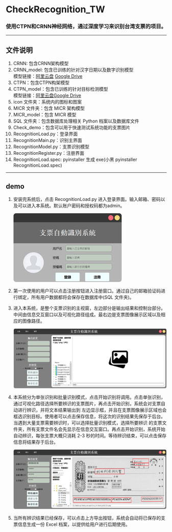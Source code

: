 # CheckRecognition_TW
### 使用CTPN和CRNN神经网络，通过深度学习来识别台湾支票的项目。
------ 
## 文件说明  
1. CRNN: 包含CRNN架构模型  
2. CRNN_model: 包含已训练的针对汉字日期以及数字识别模型  
   模型链接：[阿里云盘](https://www.aliyundrive.com/s/YySToVjVPoe) [Google Drive](https://drive.google.com/drive/folders/1CFXPSx7HKxrQfYx4MEQR4wN4NhnJPp78?usp=sharing)  
3. CTPN：包含CTPN构架模型
4. CTPN_model：包含已训练的针对目标检测模型  
   模型链接：[阿里云盘](https://www.aliyundrive.com/s/Nby8cpdgadz)[Google Drive](https://drive.google.com/drive/folders/1WtgV501g2j6PjNdsa37zTPJz-LHUk7_q?usp=sharing)
5. icon 文件夹：系统内的图标和图案  
6. MICR 文件夹：包含 MICR 架构模型  
7. MICR_model：包含 MICR 模型  
8. SQL 文件夹：包含数据库处理相关 Python 档案以及数据库文件  
9. Check_demo：包含可以用于快速测试系统功能的支票图片  
10. RecognitionLoad.py：登录界面  
11. RecognitionMain.py：识别主界面  
12. RecognitionModel.py：支票识别模型  
13. RecognitionRegister.py：注册界面  
14. RecognitionLoad.spec: pyinstaller 生成 exe(小黑 pyinstaller RecognitionLoad.spec) 
------ 
## demo
1. 安装完系统后，点击 RecognitionLoad.py 进入登录界面。输入邮箱、密码以及可以进入本系统。默认账户密码和授权码都为admin。
  
   ![alt 文字](https://github.com/Boomm-shakalaka/CheckRecognition_TW/blob/master/demo_pic/load.png)  
   
2. 第一次使用的用户可以点击注册按钮进入注册窗口。通过自己的邮箱验证码进行绑定，所有用户数据都将会保存在数据库中(SQL 文件夹)。  
3. 进入本系统，是整个支票识别的主视窗，左边部分是输出结果和控制台部分。中间由信息交互窗口以及可视化路径组成。最右边是支票图像展示区域以及相应的图像路径。 
  
   ![alt 文字](https://github.com/Boomm-shakalaka/CheckRecognition_TW/blob/master/demo_pic/main.png)
   
4. 本系统分为单张识别和批量识别模式，点击开始识别将调用。点击单张识别，通过可视化路径选择所要辨识的支票图片，再点击开始识别，系统会对支票自动进行辨识，并将文本结果输出到    左边显示框，并且在支票图像展示区域也会框选识别目标。使用者可以点击保存信息，将这次的识别结果先保存于后台。当遇到大量支票需要辨识时，可以选择批量识别模式，选择所要辨识    的支票文件夹，所有支票文件名会先显示在信息交互窗口。再点击开始识别，系统开始自动辨识，每张支票大概只消耗 2-3 秒的时间。等待辨识结束，可以点击保存信息将结果存于后台。  
   
   ![alt 文字](https://github.com/Boomm-shakalaka/CheckRecognition_TW/blob/master/demo_pic/recog.png)
   
5. 当所有辨识结果已经保存，可以点击上方导出按钮，系统会自动将已保存的支票信息生成一份 Excel 档案，以提供给用户进行后期使用。
